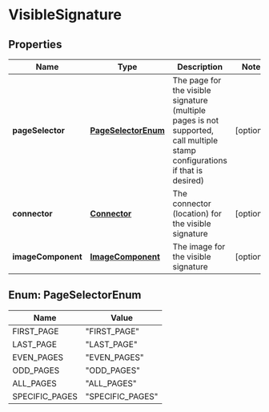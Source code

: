 
# VisibleSignature

## Properties
Name | Type | Description | Notes
------------ | ------------- | ------------- | -------------
**pageSelector** | [**PageSelectorEnum**](#PageSelectorEnum) | The page for the visible signature (multiple pages is not supported, call multiple stamp configurations if that is desired) |  [optional]
**connector** | [**Connector**](Connector.md) | The connector (location) for the visible signature |  [optional]
**imageComponent** | [**ImageComponent**](ImageComponent.md) | The image for the visible signature |  [optional]


<a name="PageSelectorEnum"></a>
## Enum: PageSelectorEnum
Name | Value
---- | -----
FIRST_PAGE | &quot;FIRST_PAGE&quot;
LAST_PAGE | &quot;LAST_PAGE&quot;
EVEN_PAGES | &quot;EVEN_PAGES&quot;
ODD_PAGES | &quot;ODD_PAGES&quot;
ALL_PAGES | &quot;ALL_PAGES&quot;
SPECIFIC_PAGES | &quot;SPECIFIC_PAGES&quot;



